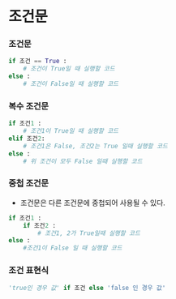 # 조건문

### 조건문
``` python
if 조건 == True :
    # 조건이 True일 때 실행할 코드
else :
    # 조건이 False일 때 실행할 코드
```

### 복수 조건문
``` python
if 조건1 :
    # 조건1이 True일 때 실행할 코드
elif 조건2:
    # 조건1은 False, 조건2는 True 일때 실행할 코드
else :
    # 위 조건이 모두 False 일때 실행할 코드
```

### 중첩 조건문
* 조건문은 다른 조건문에 중첩되어 사용될 수 있다.
```python
if 조건1 :
    if 조건2 :
        # 조건1, 2가 True일때 실행할 코드
else :
    #조건1이 False 일 때 실행할 코드
```

### 조건 표현식
``` python
'true인 경우 값' if 조건 else 'false 인 경우 값'
```

